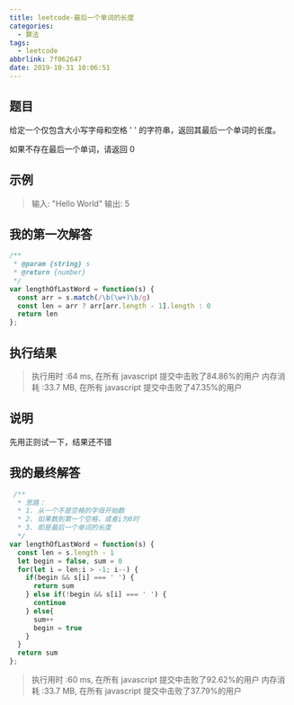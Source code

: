 ```yaml
---
title: leetcode-最后一个单词的长度
categories:
  - 算法
tags:
  - leetcode
abbrlink: 7f062647
date: 2019-10-31 10:06:51
---
```


## 题目

给定一个仅包含大小写字母和空格 ' ' 的字符串，返回其最后一个单词的长度。

如果不存在最后一个单词，请返回 0 

## 示例

> 输入: "Hello World"
> 输出: 5

## 我的第一次解答

```javascript
/**
 * @param {string} s
 * @return {number}
 */
var lengthOfLastWord = function(s) {
  const arr = s.match(/\b(\w+)\b/g)
  const len = arr ? arr[arr.length - 1].length : 0
  return len
};
```

##  执行结果

> 执行用时 :64 ms, 在所有 javascript 提交中击败了84.86%的用户
> 内存消耗 :33.7 MB, 在所有 javascript 提交中击败了47.35%的用户

## 说明

先用正则试一下，结果还不错

## 我的最终解答

```javascript
 /**
  * 思路： 
  * 1. 从一个不是空格的字母开始数
  * 2. 如果数到第一个空格，或者i为0时
  * 3. 即是最后一个单词的长度
  */
var lengthOfLastWord = function(s) {
  const len = s.length - 1
  let begin = false, sum = 0
  for(let i = len;i > -1; i--) {
    if(begin && s[i] === ' ') {
      return sum
    } else if(!begin && s[i] === ' ') {
      continue
    } else{
      sum++
      begin = true
    }
  }
  return sum
};

```
> 执行用时 :60 ms, 在所有 javascript 提交中击败了92.62%的用户
> 内存消耗 :33.7 MB, 在所有 javascript 提交中击败了37.79%的用户